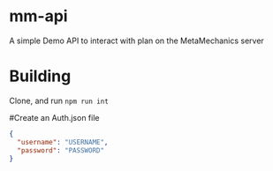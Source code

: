 # mm-api
A simple Demo API to interact with plan on the MetaMechanics server

# Building
Clone, and run `npm run int`

#Create an Auth.json file
```json
{
  "username": "USERNAME",
  "password": "PASSWORD"
}

```
